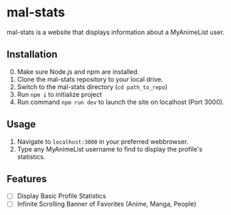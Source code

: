 # mal-stats

mal-stats is a website that displays information about a MyAnimeList user.

## Installation

0. Make sure Node.js and npm are installed.
1. Clone the mal-stats repository to your local drive.
2. Switch to the mal-stats directory (`cd path_to_repo`)
3. Run `npm i` to initialize project
4. Run command `npm run dev` to launch the site on localhost (Port 3000).

## Usage

1. Navigate to `localhost:3000` in your preferred webbrowser.
2. Type any MyAnimeList username to find to display the profile's statistics.

## Features

- [ ] Display Basic Profile Statistics
- [ ] Infinite Scrolling Banner of Favorites (Anime, Manga, People)
